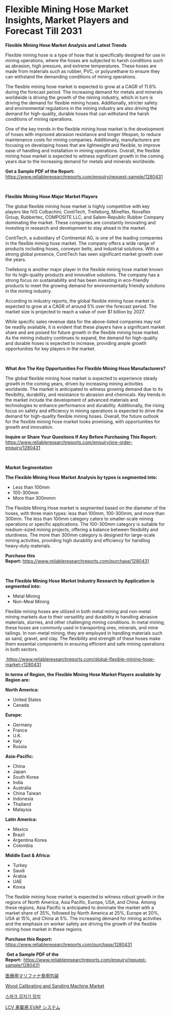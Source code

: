 <p><h1>Flexible Mining Hose Market Insights, Market Players and Forecast Till 2031</h1></p><p><strong>Flexible Mining Hose Market Analysis and Latest Trends</strong></p>
<p><p>Flexible mining hose is a type of hose that is specifically designed for use in mining operations, where the hoses are subjected to harsh conditions such as abrasion, high pressure, and extreme temperatures. These hoses are made from materials such as rubber, PVC, or polyurethane to ensure they can withstand the demanding conditions of mining operations.</p><p>The flexible mining hose market is expected to grow at a CAGR of 11.6% during the forecast period. The increasing demand for metals and minerals worldwide is driving the growth of the mining industry, which in turn is driving the demand for flexible mining hoses. Additionally, stricter safety and environmental regulations in the mining industry are also driving the demand for high-quality, durable hoses that can withstand the harsh conditions of mining operations.</p><p>One of the key trends in the flexible mining hose market is the development of hoses with improved abrasion resistance and longer lifespan, to reduce maintenance costs for mining companies. Additionally, manufacturers are focusing on developing hoses that are lightweight and flexible, to improve ease of handling and installation in mining operations. Overall, the flexible mining hose market is expected to witness significant growth in the coming years due to the increasing demand for metals and minerals worldwide.</p></p>
<p><strong>Get a Sample PDF of the Report:&nbsp;</strong> <a href="https://www.reliableresearchreports.com/enquiry/request-sample/1280431">https://www.reliableresearchreports.com/enquiry/request-sample/1280431</a></p>
<p>&nbsp;</p>
<p><strong>Flexible Mining Hose Major Market Players</strong></p>
<p><p>The global flexible mining hose market is highly competitive with key players like IVG Colbachini, ContiTech, Trelleborg, Mineflex, Novaflex Group, Rubbertec, COMPOSITE LLC, and Salem-Republic Rubber Company dominating the market. These companies are constantly innovating and investing in research and development to stay ahead in the market.</p><p>ContiTech, a subsidiary of Continental AG, is one of the leading companies in the flexible mining hose market. The company offers a wide range of products including hoses, conveyor belts, and industrial solutions. With a strong global presence, ContiTech has seen significant market growth over the years.</p><p>Trelleborg is another major player in the flexible mining hose market known for its high-quality products and innovative solutions. The company has a strong focus on sustainability and has been investing in eco-friendly products to meet the growing demand for environmentally friendly solutions in the mining industry.</p><p>According to industry reports, the global flexible mining hose market is expected to grow at a CAGR of around 5% over the forecast period. The market size is projected to reach a value of over $1 billion by 2027.</p><p>While specific sales revenue data for the above-listed companies may not be readily available, it is evident that these players have a significant market share and are poised for future growth in the flexible mining hose market. As the mining industry continues to expand, the demand for high-quality and durable hoses is expected to increase, providing ample growth opportunities for key players in the market.</p></p>
<p>&nbsp;</p>
<p><strong>What Are The Key Opportunities For Flexible Mining Hose Manufacturers?</strong></p>
<p><p>The global flexible mining hose market is expected to experience steady growth in the coming years, driven by increasing mining activities worldwide. The market is anticipated to witness growing demand due to its flexibility, durability, and resistance to abrasion and chemicals. Key trends in the market include the development of advanced materials and technologies to enhance performance and durability. Additionally, the rising focus on safety and efficiency in mining operations is expected to drive the demand for high-quality flexible mining hoses. Overall, the future outlook for the flexible mining hose market looks promising, with opportunities for growth and innovation.</p></p>
<p><strong>Inquire or Share Your Questions If Any Before Purchasing This Report:</strong> <a href="https://www.reliableresearchreports.com/enquiry/pre-order-enquiry/1280431">https://www.reliableresearchreports.com/enquiry/pre-order-enquiry/1280431</a></p>
<p>&nbsp;</p>
<p><strong>Market Segmentation</strong></p>
<p><strong>The Flexible Mining Hose Market Analysis by types is segmented into:</strong></p>
<p><ul><li>Less than 100mm</li><li>100-300mm</li><li>More than 300mmm</li></ul></p>
<p><p>The Flexible Mining Hose market is segmented based on the diameter of the hoses, with three main types: less than 100mm, 100-300mm, and more than 300mm. The less than 100mm category caters to smaller-scale mining operations or specific applications. The 100-300mm category is suitable for medium-sized mining projects, offering a balance between flexibility and sturdiness. The more than 300mm category is designed for large-scale mining activities, providing high durability and efficiency for handling heavy-duty materials.</p></p>
<p><strong>Purchase this Report:&nbsp;</strong><a href="https://www.reliableresearchreports.com/purchase/1280431">https://www.reliableresearchreports.com/purchase/1280431</a></p>
<p>&nbsp;</p>
<p><strong>The Flexible Mining Hose Market Industry Research by Application is segmented into:</strong></p>
<p><ul><li>Metal Mining</li><li>Non-Meal Mining</li></ul></p>
<p><p>Flexible mining hoses are utilized in both metal mining and non-metal mining markets due to their versatility and durability in handling abrasive materials, slurries, and other challenging mining conditions. In metal mining, these hoses are commonly used in transporting ores, minerals, and mine tailings. In non-metal mining, they are employed in handling materials such as sand, gravel, and clay. The flexibility and strength of these hoses make them essential components in ensuring efficient and safe mining operations in both sectors.</p></p>
<p><a href="https://www.reliableresearchreports.com/global-flexible-mining-hose-market-r1280431">&nbsp;https://www.reliableresearchreports.com/global-flexible-mining-hose-market-r1280431</a></p>
<p><strong>In terms of Region, the Flexible Mining Hose Market Players available by Region are:</strong></p>
<p>
    <p> <strong> North America: </strong>
        <ul>
            <li>United States</li>
            <li>Canada</li>
        </ul>
        </p> 
    <p> <strong> Europe: </strong>
        <ul>
            <li>Germany</li>
            <li>France</li>
            <li>U.K.</li>
            <li>Italy</li>
            <li>Russia</li>
        </ul>
        </p> 
    <p> <strong> Asia-Pacific: </strong>
        <ul>
            <li>China</li>
            <li>Japan</li>
            <li>South Korea</li>
            <li>India</li>
            <li>Australia</li>
            <li>China Taiwan</li>
            <li>Indonesia</li>
            <li>Thailand</li>
            <li>Malaysia</li>
        </ul>
        </p> 
    <p> <strong> Latin America: </strong>
        <ul>
            <li>Mexico</li>
            <li>Brazil</li>
            <li>Argentina Korea</li>
            <li>Colombia</li>
        </ul>
        </p> 
    <p> <strong> Middle East & Africa: </strong>
        <ul>
            <li>Turkey</li>
            <li>Saudi</li>
            <li>Arabia</li>
            <li>UAE</li>
            <li>Korea</li>
        </ul>
    </p>
    </p>
<p><p>The flexible mining hose market is expected to witness robust growth in the regions of North America, Asia Pacific, Europe, USA, and China. Among these regions, Asia Pacific is anticipated to dominate the market with a market share of 35%, followed by North America at 25%, Europe at 20%, USA at 15%, and China at 5%. The increasing demand for mining activities and the emphasis on worker safety are driving the growth of the flexible mining hose market in these regions.</p></p>
<p><strong>Purchase this Report: </strong><a href="https://www.reliableresearchreports.com/purchase/1280431">https://www.reliableresearchreports.com/purchase/1280431</a></p>
<p>&nbsp;<strong>Get a Sample PDF of the Report:&nbsp;&nbsp;</strong><a href="https://www.reliableresearchreports.com/enquiry/request-sample/1280431">https://www.reliableresearchreports.com/enquiry/request-sample/1280431</a></p>
<p><strong></strong></p>
<p><p><a href="https://medium.com/@kaitlensen45645/%E5%8C%BB%E7%99%82%E5%A4%A7%E9%BA%BB%E8%A3%BD%E5%93%81%E3%81%AE%E5%8C%85%E8%A3%85%E5%B8%82%E5%A0%B4%E8%A6%8F%E6%A8%A1%E3%81%A8%E5%B8%82%E5%A0%B4%E5%8B%95%E5%90%91-%E7%94%A3%E6%A5%AD%E5%85%A8%E4%BD%93%E3%81%AE%E6%A6%82%E8%A6%81-2024%E5%B9%B4%E3%81%8B%E3%82%892031%E5%B9%B4%E3%81%BE%E3%81%A7-ebfb5007530e">医療用マリファナ食用包装</a></p><p><a href="https://github.com/FassouRP/Market-Research-Report-List-4/blob/main/wood-calibrating-and-sanding-machine-market.md">Wood Calibrating and Sanding Machine Market</a></p><p><a href="https://github.com/OwenHamiytll568745/Market-Research-Report-List-2/blob/main/3796273103235.md">스파크 감지기 장치</a></p><p><a href="https://medium.com/@rocklobster885/lcv-%E8%87%AA%E5%8B%95%E8%BB%8A-evap-%E3%82%B7%E3%82%B9%E3%83%86%E3%83%A0%E5%B8%82%E5%A0%B4%E8%A6%8F%E6%A8%A1-cagr-%E3%83%88%E3%83%AC%E3%83%B3%E3%83%89-2024-2030-f64ebbc76d61">LCV 車載用 EVAP システム</a></p></p>